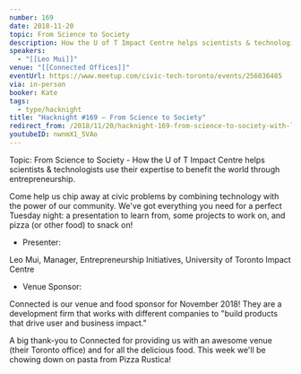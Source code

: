 ```yaml
---
number: 169
date: 2018-11-20
topic: From Science to Society
description: How the U of T Impact Centre helps scientists & technologists use their expertise to benefit the world through entrepreneurship.
speakers:
  - "[[Leo Mui]]"
venue: "[[Connected Offices]]"
eventUrl: https://www.meetup.com/civic-tech-toronto/events/256036485
via: in-person
booker: Kate
tags:
  - type/hacknight
title: "Hacknight #169 – From Science to Society"
redirect_from: /2018/11/20/hacknight-169-from-science-to-society-with-leo-mui/
youtubeID: nwnmX1_5VAo
---
```


Topic: From Science to Society - How the U of T Impact Centre helps scientists & technologists use their expertise to benefit the world through entrepreneurship.

Come help us chip away at civic problems by combining technology with the power of our community. We've got everything you need for a perfect Tuesday night: a presentation to learn from, some projects to work on, and pizza (or other food) to snack on!

+ Presenter:

Leo Mui, Manager, Entrepreneurship Initiatives, University of Toronto Impact Centre

+ Venue Sponsor:

Connected is our venue and food sponsor for November 2018!
They are a development firm that works with different companies to "build products that drive user and business impact."

A big thank-you to Connected for providing us with an awesome venue (their Toronto office) and for all the delicious food.
This week we'll be chowing down on pasta from Pizza Rustica!
